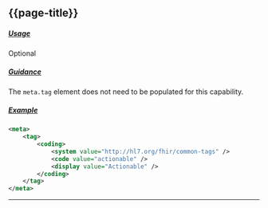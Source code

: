 ## {{page-title}}

<h5><ins>Usage</ins></h5>

<span class="mro-circle optional" title="Optional"></span> Optional


<h5><ins>Guidance</ins></h5>

The `meta.tag` element does not need to be populated for this capability.

<h5><ins>Example</ins></h5>

```xml
<meta>
    <tag>
        <coding>
            <system value="http://hl7.org/fhir/common-tags" />
            <code value="actionable" />
            <display value="Actionable" />
        </coding>
    </tag>
</meta>
```

---